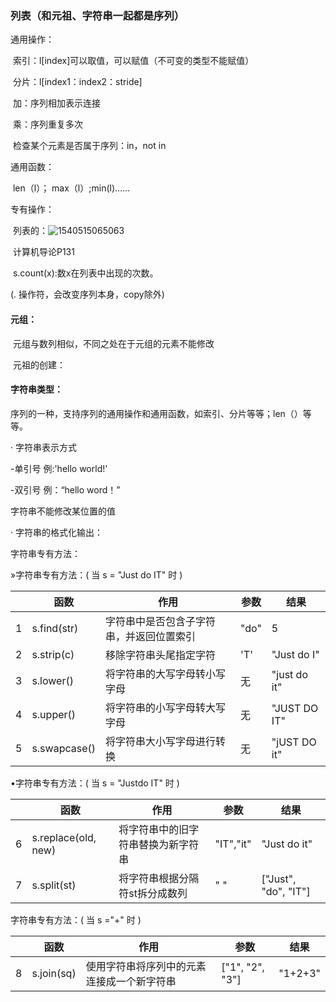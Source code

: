 ### 列表（和元祖、字符串一起都是序列）

通用操作：

​     索引：l[index]可以取值，可以赋值（不可变的类型不能赋值）

​     分片：l[index1：index2：stride]

​      加：序列相加表示连接

​      乘：序列重复多次

​       检查某个元素是否属于序列：in，not in	

通用函数：

​	len（l）； max（l）;min(l)……

专有操作：

​     列表的：![1540515065063](C:\Users\ll\AppData\Roaming\Typora\typora-user-images\1540515065063.png)

​																		计算机导论P131

​      s.count(x):数x在列表中出现的次数。

(. 操作符，会改变序列本身，copy除外)

#### 元组：

​	元组与数列相似，不同之处在于元组的元素不能修改

​	元祖的创建：

#### 字符串类型：

​	序列的一种，支持序列的通用操作和通用函数，如索引、分片等等；len（）等等。

· 字符串表示方式

  -单引号  例:'hello world!'

  -双引号  例：“hello word！”

字符串不能修改某位置的值

· 字符串的格式化输出：

字符串专有方法：

»字符串专有方法：( 当 s = "Just do IT" 时 )

|      | 函数         | 作用                                     | 参数 | 结果           |
| ---- | ------------ | ---------------------------------------- | ---- | -------------- |
| 1    | s.find(str)  | 字符串中是否包含子字符串，并返回位置索引 | "do" | 5              |
| 2    | s.strip(c)   | 移除字符串头尾指定字符                   | 'T'  | "Just   do I"  |
| 3    | s.lower()    | 将字符串的大写字母转小写字母             | 无   | "just   do it" |
| 4    | s.upper()    | 将字符串的小写字母转大写字母             | 无   | "JUST   DO IT" |
| 5    | s.swapcase() | 将字符串大小写字母进行转换               | 无   | "jUST DO   it" |

•字符串专有方法：( 当 s = "Justdo IT" 时 )

|      | 函数                | 作用                               | 参数      | 结果                   |
| ---- | ------------------- | ---------------------------------- | --------- | ---------------------- |
| 6    | s.replace(old, new) | 将字符串中的旧字符串替换为新字符串 | "IT","it" | "Just   do it"         |
| 7    | s.split(st)         | 将字符串根据分隔符st拆分成数列     | "   "     | ["Just",   "do", "IT"] |

字符串专有方法：( 当 s ="+" 时 )

|      | 函数       | 作用                                       | 参数              | 结果    |
| ---- | ---------- | ------------------------------------------ | ----------------- | ------- |
| 8    | s.join(sq) | 使用字符串将序列中的元素连接成一个新字符串 | ["1",   "2", "3"] | "1+2+3" |

